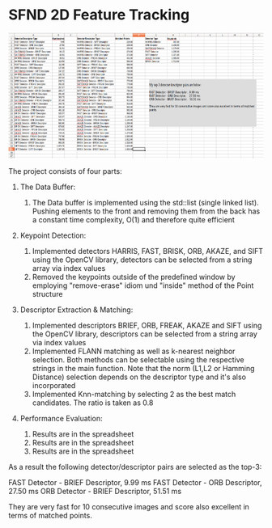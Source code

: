 # SFND 2D Feature Tracking

<img src="detector_descriptor_statistics.png" width="820" height="248" />

The project consists of four parts:

1. The Data Buffer: 
   1. The Data buffer is implemented using the std::list (single linked list). Pushing elements to the front and removing them from the back has a constant
      time complexity, O(1) and therefore quite efficient

2. Keypoint Detection: 
   1. Implemented detectors HARRIS, FAST, BRISK, ORB, AKAZE, and SIFT using the OpenCV library, detectors can be selected from a string array via index values
   2. Removed the keypoints outside of the predefined window by employing "remove-erase" idiom und "inside" method of the Point structure

3. Descriptor Extraction & Matching: 
   1. Implemented descriptors BRIEF, ORB, FREAK, AKAZE and SIFT using the OpenCV library, descriptors can be selected from a string array via index values
   2. Implemented FLANN matching as well as k-nearest neighbor selection. Both methods can be selectable using the respective strings in the main function. Note that the norm (L1,L2 or Hamming Distance) selection depends on the descriptor type and it's also incorporated
   3. Implemented Knn-matching by selecting 2 as the best match candidates. The ratio is taken as 0.8

4. Performance Evaluation: 
   1. Results are in the spreadsheet
   2. Results are in the spreadsheet
   3. Results are in the spreadsheet

As a result the following detector/descriptor pairs are selected as the top-3:

FAST Detector - BRIEF Descriptor,  9.99 ms 
FAST Detector - ORB Descriptor,    27.50 ms
ORB Detector - BRIEF Descriptor,   51.51 ms

They are very fast for 10 consecutive images and score also excellent in terms of matched points. 
